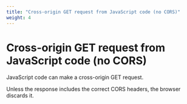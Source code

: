 ```yaml
---
title: "Cross-origin GET request from JavaScript code (no CORS)"
weight: 4
---
```


# Cross-origin GET request from JavaScript code (no CORS)

JavaScript code can make a cross-origin GET request.

Unless the response includes the correct CORS headers, the browser discards it.